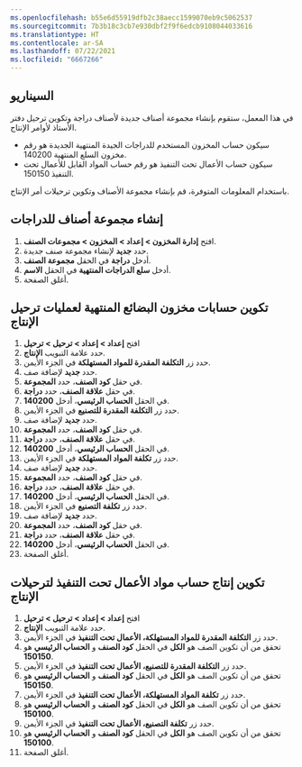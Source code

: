 ```yaml
---
ms.openlocfilehash: b55e6d55919dfb2c38aecc1599070eb9c5062537
ms.sourcegitcommit: 7b3b18c3cb7e930dbf2f9f6edcb9108044033616
ms.translationtype: HT
ms.contentlocale: ar-SA
ms.lasthandoff: 07/22/2021
ms.locfileid: "6667266"
---
```

## <a name="scenario"></a>السيناريو
في هذا المعمل، ستقوم بإنشاء مجموعة أصناف جديدة لأصناف دراجة وتكوين ترحيل دفتر الأستاذ لأوامر الإنتاج. 


- سيكون حساب المخزون المستخدم للدراجات الجيدة المنتهية الجديدة هو رقم مخزون السلع المنتهية 140200. 
- سيكون حساب الأعمال تحت التنفيذ هو رقم حساب المواد القابل للأعمال تحت التنفيذ 150150. 

باستخدام المعلومات المتوفرة، قم بإنشاء مجموعة الأصناف وتكوين ترحيلات أمر الإنتاج.

## <a name="create-an-item-group-for-bicycles"></a>إنشاء مجموعة أصناف للدراجات 

1.  افتح **إدارة المخزون > إعداد > المخزون > مجموعات الصنف**.
2.  حدد **جديد** لإنشاء مجموعة صنف جديدة.
3.  أدخل **دراجة** في الحقل **مجموعة الصنف**.
4.  أدخل **سلع الدراجات المنتهية** في الحقل **الاسم**.
5.  أغلق الصفحة.


## <a name="configure-the-finished-goods-inventory-accounts-for-production-postings"></a>تكوين حسابات مخزون البضائع المنتهية لعمليات ترحيل الإنتاج 

1.  افتح **إعداد > إعداد > ترحيل > ترحيل**
2.  حدد علامة التبويب **الإنتاج**.
3.  حدد زر **التكلفة المقدرة للمواد المستهلكة** في الجزء الأيمن.
4.  حدد **جديد** لإضافة صف.
5.  في حقل **كود الصنف**، حدد **المجموعة**.
6.  في حقل **علاقة الصنف**، حدد **دراجة**.
7.  في الحقل **الحساب الرئيسي**، أدخل **140200**.
8.  حدد زر **التكلفة المقدرة للتصنيع** في الجزء الأيمن.
9.  حدد **جديد** لإضافة صف.
10. في حقل **كود الصنف**، حدد **المجموعة**.
11. في حقل **علاقة الصنف**، حدد **دراجة**.
12. في الحقل **الحساب الرئيسي**، أدخل **140200**.
13. حدد زر **تكلفة المواد المستهلكة** في الجزء الأيمن.
14. حدد **جديد** لإضافة صف.
15. في حقل **كود الصنف**، حدد **المجموعة**.
16. في حقل **علاقة الصنف**، حدد **دراجة**.
17. في الحقل **الحساب الرئيسي**، أدخل **140200**.
18. حدد زر **تكلفة التصنيع** في الجزء الأيمن.
19. حدد **جديد** لإضافة صف.
20. في حقل **كود الصنف**، حدد **المجموعة**.
21. في حقل **علاقة الصنف**، حدد **دراجة**.
22. في الحقل **الحساب الرئيسي**، أدخل **140200**.
23. أغلق الصفحة.

## <a name="configure-the-production-wip-material-account-for-production-postings"></a>تكوين إنتاج حساب مواد الأعمال تحت التنفيذ لترحيلات الإنتاج 

1.  افتح **إعداد > إعداد > ترحيل > ترحيل**
2.  حدد علامة التبويب **الإنتاج**.
3.  حدد زر **التكلفة المقدرة للمواد المستهلكة، الأعمال تحت التنفيذ** في الجزء الأيمن.
4.  تحقق من أن تكوين الصف هو **الكل** في الحقل **كود الصنف** و **الحساب الرئيسي** هو **150150**.
5.  حدد زر **التكلفة المقدرة للتصنيع، الأعمال تحت التنفيذ** في الجزء الأيمن.
6.  تحقق من أن تكوين الصف هو **الكل** في الحقل **كود الصنف** و **الحساب الرئيسي** هو **150150**.
7.  حدد زر **تكلفة المواد المستهلكة، الأعمال تحت التنفيذ** في الجزء الأيمن.
8.  تحقق من أن تكوين الصف هو **الكل** في الحقل **كود الصنف** و **الحساب الرئيسي** هو **150100**.
9.  حدد زر **تكلفة التصنيع، الأعمال تحت التنفيذ** في الجزء الأيمن.
10. تحقق من أن تكوين الصف هو **الكل** في الحقل **كود الصنف** و **الحساب الرئيسي** هو **150100**.
11. أغلق الصفحة.

